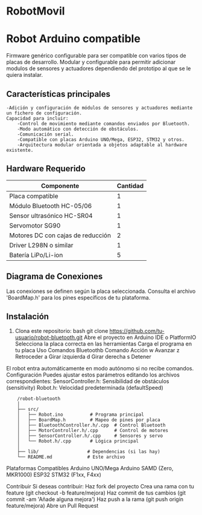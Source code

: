 # RobotMovil
# Robot Arduino compatible
Firmware genérico configurable para ser compatible con varios tipos de placas de desarrollo.
Modular y configurable para permitir adicionar modulos de sensores y actuadores dependiendo del prototipo al que se le quiera instalar.
## Características principales
	-Adición y configuración de módulos de sensores y actuadores mediante un fichero de configuración.
 	Capacidad para incluir:
		-Control de movimiento mediante comandos enviados por Bluetooth.
		-Modo automático con detección de obstáculos.
		-Comunicación serial.
		-Compatible con placas Arduino UNO/Mega, ESP32, STM32 y otros.
		-️Arquitectura modular orientada a objetos adaptable al hardware existente.

## Hardware Requerido

| Componente               | Cantidad |
|--------------------------|----------|
| Placa compatible         | 1        |
| Módulo Bluetooth HC-05/06| 1        |
| Sensor ultrasónico HC-SR04| 1        |
| Servomotor SG90          | 1        |
| Motores DC con cajas de reducción | 2 |
| Driver L298N o similar   | 1        |
| Batería LiPo/Li-ion      | 5        |

## Diagrama de Conexiones

Las conexiones se definen según la placa seleccionada. Consulta el archivo 'BoardMap.h' para los pines específicos de tu plataforma.

## Instalación
1. Clona este repositorio:
bash
   git clone https://github.com/tu-usuario/robot-bluetooth.git
    Abre el proyecto en Arduino IDE o PlatformIO
    Selecciona la placa correcta en las herramientas
    Carga el programa en tu placa
Uso
Comandos Bluetoothb Comando	Acción
				w	Avanzar
				z	Retroceder
				a	Girar izquierda
				d	Girar derecha
				s	Detener

El robot entra automáticamente en modo autónomo si no recibe comandos.
Configuración
Puedes ajustar estos parámetros editando los archivos correspondientes:
    SensorController.h: Sensibilidad de obstáculos (sensitivity)
    Robot.h: Velocidad predeterminada (defaultSpeed)
    
		/robot-bluetooth
		│
		├── src/
		│   ├── Robot.ino          # Programa principal
		│   ├── BoardMap.h         # Mapeo de pines por placa
		│   ├── BluetoothController.h/.cpp  # Control Bluetooth
		│   ├── MotorController.h/.cpp      # Control de motores
		│   ├── SensorController.h/.cpp     # Sensores y servo
		│   └── Robot.h/.cpp       # Lógica principal
		│
		├── lib/                  # Dependencias (si las hay)
		└── README.md             # Este archivo

Plataformas Compatibles
    Arduino UNO/Mega
    Arduino SAMD (Zero, MKR1000)
    ESP32
    STM32 (F1xx, F4xx)
    
Contribuir
Si deseas contribuir:
    Haz fork del proyecto
    Crea una rama con tu feature (git checkout -b feature/mejora)
    Haz commit de tus cambios (git commit -am 'Añade alguna mejora')
    Haz push a la rama (git push origin feature/mejora)
    Abre un Pull Request
